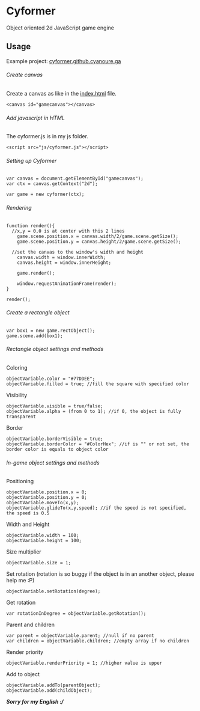 # Cyformer
Object oriented 2d JavaScript game engine
## Usage
Example project: [cyformer.github.cyanoure.ga](https://cyformer.github.cyanoure.ga)
###### Create canvas
Create a canvas as like in the [index.html](https://github.com/Cyanoure/Cyformer/blob/master/index.html) file.
```
<canvas id="gamecanvas"></canvas>
```
###### Add javascript in HTML
The cyformer.js is in my js folder.
```
<script src="js/cyformer.js"></script>
```
###### Setting up Cyformer
```
var canvas = document.getElementById("gamecanvas");
var ctx = canvas.getContext("2d");

var game = new cyformer(ctx);
```
###### Rendering
```
function render(){
  //x,y = 0,0 is at center with this 2 lines
	game.scene.position.x = canvas.width/2/game.scene.getSize();
	game.scene.position.y = canvas.height/2/game.scene.getSize();

  //set the canvas to the window's width and height
	canvas.width = window.innerWidth;
	canvas.height = window.innerHeight;

	game.render();

	window.requestAnimationFrame(render);
}

render();
```
###### Create a rectangle object
```
var box1 = new game.rectObject();
game.scene.add(box1);
```

###### Rectangle object settings and methods
Coloring
```
objectVariable.color = "#77DDEE";
objectVariable.filled = true; //fill the square with specified color
```
Visibility
```
objectVariable.visible = true/false;
objectVariable.alpha = (from 0 to 1); //if 0, the object is fully transparent
```
Border
```
objectVariable.borderVisible = true;
objectVariable.borderColor = "#ColorHex"; //if is "" or not set, the border color is equals to object color
```


###### In-game object settings and methods
Positioning
```
objectVariable.position.x = 0;
objectVariable.position.y = 0;
objectVariable.moveTo(x,y);
objectVariable.glideTo(x,y,speed); //if the speed is not specified, the speed is 0.5
```
Width and Height
```
objectVariable.width = 100;
objectVariable.height = 100;
```
Size multiplier
```
objectVariable.size = 1;
```
Set rotation (rotation is so buggy if the object is in an another object, please help me :P)
```
objectVariable.setRotation(degree);
```
Get rotation
```
var rotationInDegree = objectVariable.getRotation();
```
Parent and children
```
var parent = objectVariable.parent; //null if no parent
var children = objectVariable.children; //empty array if no children
```
Render priority
```
objectVariable.renderPriority = 1; //higher value is upper
```
Add to object
```
objectVariable.addTo(parentObject);
objectVariable.add(childObject);
```
**_Sorry for my English :/_**
